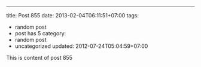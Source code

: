 ---
title: Post 855
date: 2013-02-04T06:11:51+07:00
tags:
  - random post
  - post has 5
category:
  - random post
  - uncategorized
updated: 2012-07-24T05:04:59+07:00

This is content of post 855